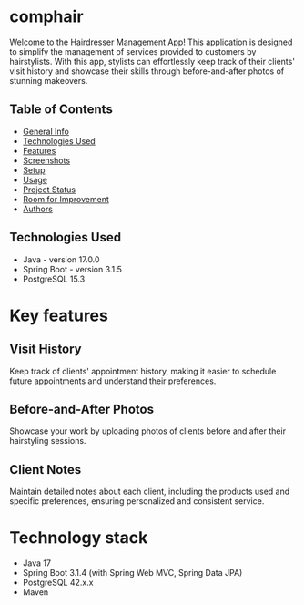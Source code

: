 # comphair

Welcome to the Hairdresser Management App! This application is designed to simplify the management of services provided to customers by hairstylists. With this app, stylists can effortlessly keep track of their clients' visit history and showcase their skills through before-and-after photos of stunning makeovers.

## Table of Contents
* [General Info](#general-information)
* [Technologies Used](#technologies-used)
* [Features](#features)
* [Screenshots](#screenshots)
* [Setup](#setup)
* [Usage](#usage)
* [Project Status](#project-status)
* [Room for Improvement](#room-for-improvement)
* [Authors](#authors)

## Technologies Used
- Java - version 17.0.0
- Spring Boot - version 3.1.5
- PostgreSQL 15.3

# Key features
## Visit History
Keep track of clients' appointment history, making it easier to schedule future appointments and understand their preferences.
## Before-and-After Photos
Showcase your work by uploading photos of clients before and after their hairstyling sessions.
## Client Notes
Maintain detailed notes about each client, including the products used and specific preferences, ensuring personalized and consistent service.

# Technology stack
- Java 17
- Spring Boot 3.1.4 (with Spring Web MVC, Spring Data JPA)
- PostgreSQL 42.x.x
- Maven
